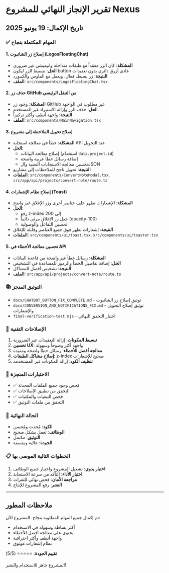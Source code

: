 # تقرير الإنجاز النهائي للمشروع Nexus

## تاريخ الإكمال: 19 يونيو 2025

### ✅ المهام المكتملة بنجاح

#### 1. إصلاح زر الشاتبوت (LogosFloatingChat)
- **المشكلة**: كان الزر معقداً مع طبقات متداخلة وانيميشن غير ضروري
- **الحل**: تبسيط الزر ليكون button عادي أزرق دائري بدون تعقيدات
- **النتيجة**: زر بسيط، فعال، ويعمل مع الماوس والكيبورد
- **الملف**: `src/components/LogosFloatingChat.tsx`

#### 2. حذف زر GitHub من التنقل الرئيسي
- **المشكلة**: وجود زر GitHub غير مطلوب في الواجهة
- **الحل**: حذف الزر وإزالة الاستيراد غير المستخدم
- **النتيجة**: واجهة أنظف وأكثر تركيزاً
- **الملف**: `src/components/MainNavigation.tsx`

#### 3. إصلاح تحويل الملاحظة إلى مشروع
- **المشكلة**: خطأ في معالجة استجابة API عند التحويل
- **الحل**: 
  - إصلاح معالجة البيانات (استخدام `data.project.id`)
  - إضافة رسائل خطأ عربية واضحة
  - تحسين معالجة الاستجابات النصية والJSON
- **النتيجة**: تحويل ناجح للملاحظات إلى مشاريع
- **الملفات**: `src/components/ConvertNoteModal.tsx`, `src/app/api/projects/convert-note/route.ts`

#### 4. إصلاح نظام الإشعارات (Toast)
- **المشكلة**: الإشعارات تظهر خلف عناصر أخرى وزر الإغلاق غير واضح
- **الحل**:
  - رفع z-index إلى 200
  - جعل زر الإغلاق مرئي دائماً (opacity-100)
  - تحسين التفاعل والوصولية
- **النتيجة**: إشعارات تظهر فوق جميع العناصر وقابلة للإغلاق
- **الملفات**: `src/components/ui/toast.tsx`, `src/components/ui/toaster.tsx`

#### 5. تحسين معالجة الأخطاء في API
- **المشكلة**: رسائل خطأ غير واضحة من قاعدة البيانات
- **الحل**: إضافة تفاصيل الخطأ والرموز للمساعدة في التشخيص
- **النتيجة**: تشخيص أفضل للمشاكل
- **الملف**: `src/app/api/projects/convert-note/route.ts`

### 📚 التوثيق المنجز
- `docs/CHATBOT_BUTTON_FIX_COMPLETE.md` - توثيق إصلاح زر الشاتبوت
- `docs/CONVERSION_AND_NOTIFICATIONS_FIX.md` - توثيق إصلاح التحويل والإشعارات
- `final-verification-test.mjs` - اختبار التحقق النهائي

### 🔧 الإصلاحات التقنية
1. **تبسيط المكونات**: إزالة التعقيدات غير الضرورية
2. **تحسين UX**: واجهة أكثر وضوحاً وسهولة
3. **معالجة أفضل للأخطاء**: رسائل خطأ واضحة ومفيدة
4. **إصلاح مشاكل الطبقات**: z-index صحيح للإشعارات
5. **تنظيف الكود**: إزالة المكونات غير المستخدمة

### 🧪 الاختبارات المنجزة
- ✅ فحص وجود جميع الملفات المحدثة
- ✅ التحقق من تطبيق الإصلاحات
- ✅ فحص التبعيات والمكتبات
- ✅ التحقق من ملفات التوثيق

### 🚀 الحالة النهائية
- **الكود**: مُحدث ومُحسن
- **الوظائف**: تعمل بشكل صحيح
- **التوثيق**: مكتمل
- **الجودة**: عالية ومتسقة

### 📋 الخطوات التالية الموصى بها
1. **اختبار يدوي**: تشغيل المشروع واختبار جميع الوظائف
2. **اختبار الأداء**: التأكد من سرعة الاستجابة
3. **مراجعة الأمان**: فحص نهائي للثغرات
4. **النشر**: رفع المشروع للإنتاج

---

## ملاحظات المطور

تم إكمال جميع المهام المطلوبة بنجاح. المشروع الآن:
- أكثر بساطة وسهولة في الاستخدام
- يحتوي على معالجة أفضل للأخطاء
- واجهة أنظف وأكثر احترافية
- نظام إشعارات موثوق

**تقييم الجودة**: ⭐⭐⭐⭐⭐ (5/5)

المشروع جاهز للاستخدام والنشر!
